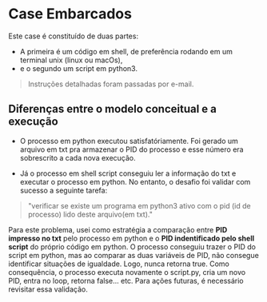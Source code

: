# Case Embarcados

Este case é constituído de duas partes:
- A primeira é um código em shell, de preferência rodando em um terminal unix (linux ou macOs), 
- e o segundo um script em python3.

> Instruções detalhadas foram passadas por e-mail.

## Diferenças entre o modelo conceitual e a execução
- O processo em python executou satisfatóriamente. Foi gerado um arquivo em txt pra armazenar o PID do processo e esse número era sobrescrito a cada nova execução.

- Já o processo em shell script conseguiu ler a informação do txt e executar o processo em python. 
No entanto, o desafio foi validar com sucesso a seguinte tarefa: 
> "verificar se existe um programa em python3 ativo com o pid (id de processo) lido deste arquivo(em txt)."

Para este problema, usei como estratégia a comparação entre **PID impresso no txt** pelo processo em python e o **PID indentificado pelo shell script** do próprio código em python.
O processo conseguiu trazer o PID do script em python, mas ao comparar as duas variáveis de PID, não consegue identificar situações de igualdade. Logo, nunca retorna true.
Como consequência, o processo executa novamente o script.py, cria um novo PID, entra no loop, retorna false... etc.
Para ações futuras, é necessário revisitar essa validação.